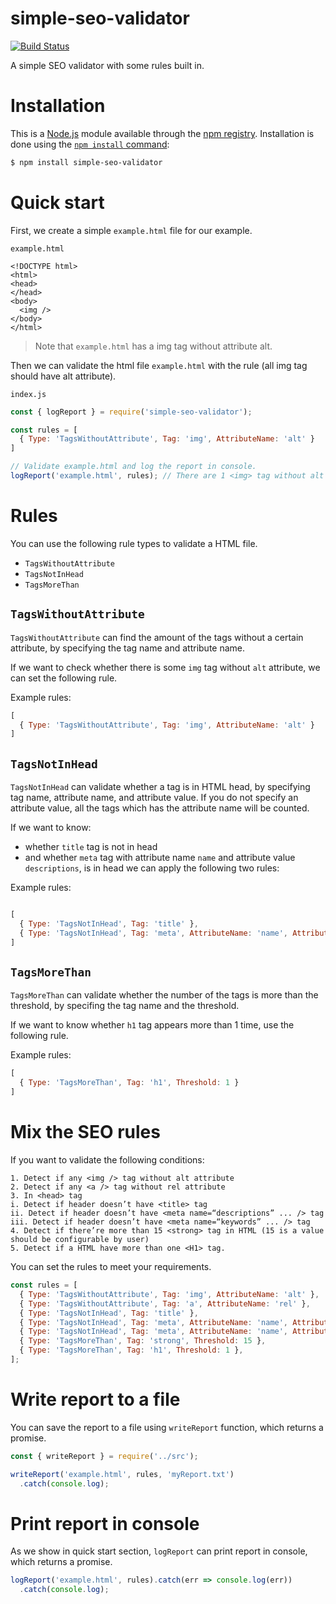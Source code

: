# simple-seo-validator
[![Build Status](https://travis-ci.org/aldy120/simple-seo-validator.svg?branch=master)](https://travis-ci.org/aldy120/simple-seo-validator)

A simple SEO validator with some rules built in.
# Installation

This is a [Node.js](https://nodejs.org/en/) module available through the
[npm registry](https://www.npmjs.com/). Installation is done using the
[`npm install` command](https://docs.npmjs.com/getting-started/installing-npm-packages-locally):

```sh
$ npm install simple-seo-validator
```


# Quick start
First, we create a simple `example.html` file for our example.

`example.html`
```
<!DOCTYPE html>
<html>
<head>
</head>
<body>
  <img />
</body>
</html>
```
> Note that `example.html` has a img tag without attribute alt.

Then we can validate the html file `example.html` with the rule (all img tag should have alt attribute).

`index.js`
```js
const { logReport } = require('simple-seo-validator');

const rules = [
  { Type: 'TagsWithoutAttribute', Tag: 'img', AttributeName: 'alt' }
]

// Validate example.html and log the report in console.
logReport('example.html', rules); // There are 1 <img> tag without alt attribute.
```

# Rules
You can use the following rule types to validate a HTML file.
- `TagsWithoutAttribute`
- `TagsNotInHead`
- `TagsMoreThan`

## `TagsWithoutAttribute`
`TagsWithoutAttribute` can find the amount of the tags without a certain attribute, by specifying the tag name and attribute name. 

If we want to check whether there is some `img` tag without `alt` attribute, we can set the following rule.

Example rules: 
```js
[
  { Type: 'TagsWithoutAttribute', Tag: 'img', AttributeName: 'alt' }
]
```

## `TagsNotInHead`
`TagsNotInHead` can validate whether a tag is in HTML head, by specifying tag name, attribute name, and attribute value. If you do not specify an attribute value, all the tags which has the attribute name will be counted.

If we want to know:
- whether `title` tag is not in head
- and whether `meta` tag with attribute name `name` and attribute value `descriptions`, is in head
we can apply the following two rules:

Example rules: 
```js

[
  { Type: 'TagsNotInHead', Tag: 'title' },
  { Type: 'TagsNotInHead', Tag: 'meta', AttributeName: 'name', AttributeValue: 'descriptions' }
]
```

## `TagsMoreThan`
`TagsMoreThan` can validate whether the number of the tags is more than the threshold, by specifing the tag name and the threshold.

If we want to know whether `h1` tag appears more than 1 time, use the following rule.

Example rules: 
```js
[
  { Type: 'TagsMoreThan', Tag: 'h1', Threshold: 1 }
]
```

# Mix the SEO rules
If you want to validate the following conditions:
```
1. Detect if any <img /> tag without alt attribute
2. Detect if any <a /> tag without rel attribute
3. In <head> tag
i. Detect if header doesn’t have <title> tag
ii. Detect if header doesn’t have <meta name=“descriptions” ... /> tag
iii. Detect if header doesn’t have <meta name=“keywords” ... /> tag
4. Detect if there’re more than 15 <strong> tag in HTML (15 is a value should be configurable by user)
5. Detect if a HTML have more than one <H1> tag.
```

You can set the rules to meet your requirements.
```js
const rules = [
  { Type: 'TagsWithoutAttribute', Tag: 'img', AttributeName: 'alt' },
  { Type: 'TagsWithoutAttribute', Tag: 'a', AttributeName: 'rel' },
  { Type: 'TagsNotInHead', Tag: 'title' },
  { Type: 'TagsNotInHead', Tag: 'meta', AttributeName: 'name', AttributeValue: 'descriptions' },
  { Type: 'TagsNotInHead', Tag: 'meta', AttributeName: 'name', AttributeValue: 'keywords' },
  { Type: 'TagsMoreThan', Tag: 'strong', Threshold: 15 },
  { Type: 'TagsMoreThan', Tag: 'h1', Threshold: 1 },
];
```

# Write report to a file
You can save the report to a file using `writeReport` function, which returns a promise.
```js
const { writeReport } = require('../src');

writeReport('example.html', rules, 'myReport.txt')
  .catch(console.log);
```

# Print report in console
As we show in quick start section, `logReport` can print report in console, which returns a promise.
```js
logReport('example.html', rules).catch(err => console.log(err))
  .catch(console.log);
```

